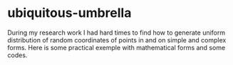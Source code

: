 # ubiquitous-umbrella
During my research work I had hard times to find how to generate uniform distribution of random coordinates of points in and on simple and complex forms. Here is some practical exemple with mathematical forms and some codes.
